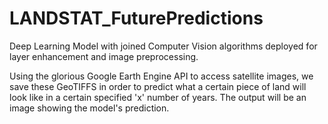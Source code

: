 # LANDSTAT_FuturePredictions
Deep Learning Model with joined Computer Vision algorithms deployed for layer enhancement and image preprocessing.

Using the glorious Google Earth Engine API to access satellite images, we save these GeoTIFFS in order to predict what a certain piece of land will look like in a certain specified 'x' number of years. The output will be an image showing the model's prediction.
